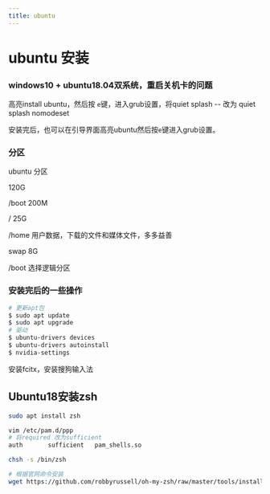 ```yaml
---
title: ubuntu
---
```

# ubuntu 安装

###  windows10 + ubuntu18.04双系统，重启关机卡的问题



高亮install ubuntu，然后按 `e`键，进入grub设置，将quiet splash -- 改为 quiet splash nomodeset

安装完后，也可以在引导界面高亮ubuntu然后按`e`键进入grub设置。

### 分区

ubuntu 分区

120G

/boot 200M

/ 25G

/home 用户数据，下载的文件和媒体文件，多多益善

swap 8G

/boot 选择逻辑分区

### 安装完后的一些操作

```sh
# 更新apt包
$ sudo apt update
$ sudo apt upgrade
# 驱动
$ ubuntu-drivers devices
$ ubuntu-drivers autoinstall
$ nvidia-settings
```

安装fcitx，安装搜狗输入法



## Ubuntu18安装zsh

```sh
sudo apt install zsh

vim /etc/pam.d/ppp
# 将required 改为sufficient
auth       sufficient   pam_shells.so

chsh -s /bin/zsh

# 根据官网命令安装
wget https://github.com/robbyrussell/oh-my-zsh/raw/master/tools/install.sh -O - | sh
```




